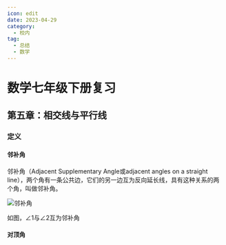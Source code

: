 ```yaml
---
icon: edit
date: 2023-04-29
category:
  - 校内
tag:
  - 总结
  - 数学
---
```


# 数学七年级下册复习
## 第五章：相交线与平行线
### 定义
#### 邻补角
邻补角（Adjacent Supplementary Angle或adjacent angles on a straight line），两个角有一条公共边，它们的另一边互为反向延长线，具有这种关系的两个角，叫做邻补角。

![邻补角](https://images.sciencekill.top/images/0001.jpg)

如图，∠1与∠2互为邻补角

#### 对顶角
